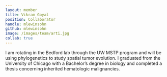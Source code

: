 ```yaml
---
layout: member
title: Vikram Goyal
position: Collaborator
handle: mlewinsohn
github: mlewinsohn
image: /images/team/arti.jpg
collab: true
---
```


I am rotating in the Bedford lab through the UW MSTP program and will be using phylogenetics to study spatial tumor evolution. I graduated from the University of Chicago with a Bachelor’s degree in biology and completed a thesis concerning inherited hematologic malignancies.
